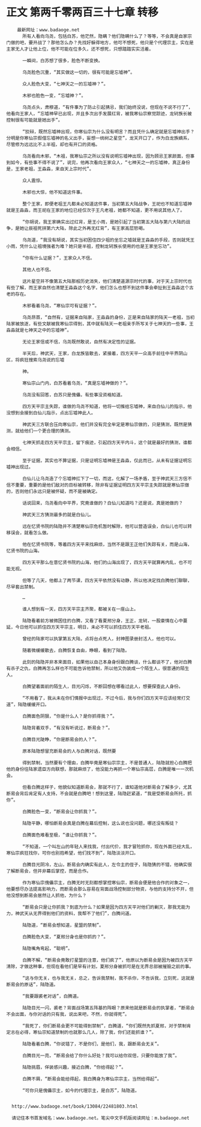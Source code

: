 # 正文 第两千零两百三十七章 转移
        最新网址：www.badaoge.net
          所有人看向乌尧，包括白苏，他茫然，隐瞒？他们隐瞒什么了？等等，不会真是自家宗门做的吧，要开战了？那他怎么办？先找好躲得地方，他可不想死，他只是个代理宗主，实在是主家无人才让他上位，他不可能在位多久，还不想死，只想踏踏实实活着。
      
          一瞬间，白苏想了很多，脸色不断变换。
      
          乌尧脸色沉重，“其实做这一切的，很有可能是忘墟神”。
      
          众人脸色大变，“七神天之一的忘墟神？”。
      
          木邪也脸色一变，“忘墟神？”。
      
          乌尧点头，肃穆道，“有件事为了防止引起猜忌，我们始终没说，但现在不说不行了”，他看向王家人，“忘墟神早已出现，并且多次出手发展红背，被我寒仙宗察觉踪迹，龙轲族长被控制很有可能就是她出手”。
      
          “狡辩，既然忘墟神出现，你寒仙宗为什么没有明言？而且凭什么确定就是忘墟神出手？分明是你寒仙宗假借忘墟神的名义出手，妄想一统树之星空”，龙天开口了，作为白龙族嫡系，尽管修为远远比不上半祖，却也有开口的资格。
      
          乌尧看向木邪，“木祖，我寒仙宗之所以没有说明忘墟神出现，因为顾忌王家颜面，但事到如今，有些事不得不说了”，说完，他再次看向王家众人，“七神天之一的忘墟神，真正身份是，王家老祖，王淼淼，来自天上宗时代”。
      
          众人震惊。
      
          木邪也大惊，他不知道这件事。
      
          整个王家，即便老祖王凡都未必知道这件事，当初第五大陆战争，王祀也不知道忘墟神就是王淼淼，而王祀在王家的地位已经仅次于王凡老祖，她都不知道，更不用说其他人了。
      
          “你胡说，我王家确实出过红背，是王小雨，是她引起了当初第五大陆与第六大陆的战争，是她让辰祖死拼第六大陆，除此之外再无红背”，有王家高层怒喝。
      
          乌尧道，“我没有胡说，其实当初困住四少祖的坐忘之墟就是王淼淼的手段，否则就凭王小雨，凭什么让祖境强者为难？她只是半祖，控制龙轲族长使用的也是王家坐忘功”。
      
          “你有什么证据？”，王家众人不信。
      
          其他人也不信。
      
          这片星空并不像第五大陆那般历史消失，他们清楚道源宗时代的事，对于天上宗时代也有些了解，而王家自然也清楚王淼淼这个名字，他们怎么也想不到这件事会牵扯到王淼淼这个古老的存在。
      
          木邪看着乌尧，“寒仙宗可有证据？”。
      
          乌尧昂首，“自然有，证据来自陆家，王淼淼的身份，正是来自陆家的陆天一老祖，当初陆家被放逐，有些文献被我寒仙宗得到，其中就有陆天一老祖亲手所写关于七神天的一些事，王淼淼就是七神天之中的忘墟神”。
      
          无论王家信或不信，乌尧既然敢说，自然有决定性的证据。
      
          半天后，神武天，王家，白龙族皆散去，紧接着，四方天平一众高手前往中平界阴山区，将疯狂搜索乌尧说的忘墟
      
          神。
      
          寒仙宗山门内，白苏看着乌尧，“真是忘墟神做的？”。
      
          乌尧没有回答，白苏只是傀儡，有些事没资格知道。
      
          四方天平宗主失踪，谁做的乌尧不知道，他将一切推给忘墟神，来自白仙儿的指示，他没想到会接到白仙儿指示，点出忘墟神此人。
      
          神武天三方联合压向寒仙宗，他们并没有完全牟定是寒仙宗做的，只是猜测，既然是猜测，就给他们一个更合理的猜测。
      
          七神天抓走四方天平宗主，留下痕迹，引起四方天平内斗，这个就是最好的猜测，谁都会相信。
      
          至于证据，其实也不算证据，只是证明忘墟神是王淼淼，仅此而已，从未有证据证明忘墟神出现过。
      
          白仙儿让乌尧造了个忘墟神扛下了一切，而这，化解了一场矛盾，至于神武天三方信不信不重要，重要的是他们敌对的目标被转移，除非有证据证明四方天平宗主失踪就是寒仙宗做的，否则他们永远只是被怀疑，而不是被确定。
      
          话说回来，乌尧看向中平界，究竟谁做的？白仙儿知道吗？还是说，真是她做的？
      
          神武天三方猜测最多的就是白仙儿。
      
          远在忆贤书院的陆隐并不清楚寒仙宗危机暂时解除，他可以营造误会，白仙儿也可以转移误会，就看怎么做。
      
          他在忆贤书院等，等着四方天平来找麻烦，当然不是跟王正他们失踪有关，而是山海，忆贤书院的山海。
      
          四方天平那么在意忆贤书院的山海，他们的山海出现了，四方天平就算再内乱，也不可能无视。
      
          但等了几天，他都上了两节课，四方天平依然没有动静，所以他决定找白腾他们聊聊，尽早套出禁制。
      
          …
      
          谁人想到有一天，四方天平宗主齐聚，都被关在一座山上。
      
          陆隐看着前方被微困住的白腾，又看了看夏邢分身，王正，龙轲，一股豪情在心中蔓延，今日他可以抓住四方天平宗主，明日，未必不可以抓住四方天平老祖。
      
          曾经的陆家可以执掌第五大陆，点将台点死人，封神图录册封活人，他也可以。
      
          随着微缓缓散去，白腾恢复自由，睁眼，看到了陆隐。
      
          此刻的陆隐并非本来面目，如果他以自己本身身份跟白腾谈，什么都谈不了，他对白腾有杀子之仇，白腾再怎么样也不可能告诉他禁制，所以他又伪装成一个陌生人，很普通的陌生人。
      
          白腾望着面前的陌生人，目光闪烁，不断回想在哪看过此人，想要探查此人身份。
      
          “不用看了，我从未在你们情报中出现过，不过今后，我与你们四方天平应该经常打交道”，陆隐缓缓开口。
      
          白腾面色阴狠，“你是什么人？是你抓得我？”。
      
          陆隐背着双手，“有没有听说过，断易会？”。
      
          白腾目光陡睁，“你是断易会的人？”。
      
          原本陆隐想冒充断易会的人与白腾对话，既然要
      
          得到禁制，当然要有个理由，白腾毕竟是寒仙宗宗主，不是普通人，陆隐就担心白腾把他的身份往陆家遗臣方向联想，那就麻烦了，他没能力再抓一个寒仙宗高层，白腾是唯一一次机会。
      
          但看白腾这样子，他貌似知道断易会，那就不行了，谁知道他对断易会了解多少，尤其断易会背后肯定有人支持，不会就是白腾吧！想到这里，陆隐赶紧道，“我是受断易会所托，抓你”。
      
          白腾脸色一变，“断易会让你抓我？”。
      
          陆隐平静，哪怕断易会真是白腾在幕后控制，这么说也没问题，哪还没有叛徒？
      
          白腾面色难看至极，“谁让你抓我？”。
      
          “不知道，一个叫左山的年轻人来找我，付出代价，我才冒险抓你，现在外面已经大乱，寒仙宗疯狂找你，可你也别抱希望，他们找不到”，陆隐淡淡开口。
      
          白腾目光阴冷，左山，断易会内确实有此人，左令主的侄子，陆隐猜的不错，他确实很了解断易会，但并非幕后掌控，而是合作。
      
          作为寒仙宗傀儡宗主，白腾无时无刻都想掌控寒仙宗，断易会便是他合作的对象之一，他要想尽办法提高影响力，而断易会那么容易在背面战场控制部分物资，与他的支持分不开，但他没想到断易会居然让人抓他，为什么？
      
          “断易会只是让你抓我？到底为什么？如果是因为四方天平对他们的剿灭，那我无能为力，神武天从无界得到他们的资料，我帮不了他们”，白腾问道。
      
          陆隐道，“断易会想知道，星盟的禁制”。
      
          白腾脸色大变，“夏邢分身也是你抓的？”。
      
          陆隐嘴角弯起，“聪明”。
      
          白腾不解，“断易会竟敢打星盟的注意，他们疯了”，他原以为断易会是因为被四方天平清除，才做这种事，但现在看他们是早有计划，夏邢分身被抓可是在无界总部被摧毁之前的事。
      
          “这与你无关，也与我无关，总之，告诉我禁制，我不杀你，不告诉我，立刻死，这就是断易会的原话”，陆隐道。
      
          “我要跟裘老对话”，白腾道。
      
          陆隐目光一闪，裘老？背面战场第五阵基的阵眼？原来他就是断易会的执掌者，“断易会不会出面，与你对话的只有我，说出来吧，不然，你就得死”。
      
          “我死了，你们断易会更不可能得到禁制”，白腾道，“你们既然先抓夏邢，对于禁制肯定志在必得，寒仙宗知道禁制的也就那么几人，除了我，你们还能抓谁？”。
      
          陆隐看着白腾，“你说错了，不是你们，是他们，我，跟断易会无关”。
      
          白腾目光一亮，“断易会给了你什么好处？我可以给你双倍，只要你能放了我”。
      
          陆隐挑眉，佯装感兴趣，接近白腾，“你给得起？”。
      
          白腾不屑，“断易会能给得起，我白腾身为寒仙宗宗主，当然给得起”。
      
          “可你只是傀儡宗主，如今的代理宗主，是白苏”，陆隐道。
      
      
      http://www.badaoge.net/book/13084/22481803.html
      
      请记住本书首发域名：www.badaoge.net。笔尖中文手机版阅读网址：m.badaoge.net